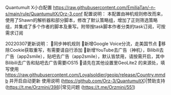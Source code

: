 Quantumult X小白配置
https://raw.githubusercontent.com/EmiIiaTan/-n-s/main/rule/QuantumultX/Orz-3.conf
配置说明：
本配置由神机规则修改而来，使用了Shawn的解析器和部分脚本，修改了默认策略组，增加了正则筛选策略组，并集成了多个作者的脚本及重写。附带按task脚本作者分类的task订阅，可按需求订阅

20220307更新说明：
🔘同步神机规则
🔘新增Google Voice分流，走美国节点
🔘移除Cookie获取重写，有需要请自行添加
🔘新增YouTube去广告（神机），Bilibili去广告（app2smile），贴吧去广告（app2smile），默认皆禁用，请按需开启，其中Bilibili去广告和贴吧去广告需要iOS15
🔘请先在其他设置里GeoLite2 的来源处，填写使用  https://raw.githubusercontent.com/Loyalsoldier/geoip/release/Country.mmdb  并开启自动更新
使用说明 (https://github.com/Orz-3/QuantumultX)|赞助支持 (https://t.me/Orzmini/398)|常见问题 (https://t.me/Orzmini/551)
